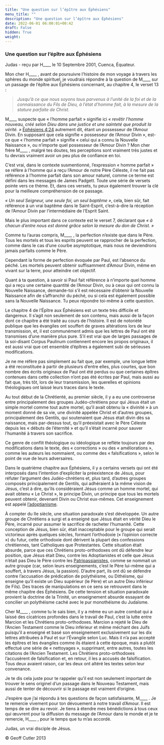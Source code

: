 ```yaml
---
title: "Une question sur l’épître aux Éphésiens"
menu_title: ""
description: "Une question sur l’épître aux Éphésiens"
date: 2022-06-01 06:00:01+00:42
draft: False
hidden: True
weight:
---
```

### Une question sur l’épître aux Éphésiens

Judas - reçu par H____ le 10 Septembre 2001, Cuenca, Équateur.

Mon cher H____ , avant de poursuivre l’histoire de mon voyage à travers les sphères du monde spirituel, je voudrais répondre à la question de M____ sur un passage de l’épître aux Éphésiens concernant, au  chapitre 4, le verset 13 :

> *Jusqu’à ce que nous soyons tous parvenus à l’unité de la foi et de la connaissance du Fils de Dieu, à l’état d’homme fait, à la mesure de la stature parfaite de Christ.*

M____ suspecte que « l’homme parfait » signifie ici *« revêtir l’homme nouveau, créé selon Dieu dans une justice et une sainteté que produit la vérité. »* [Éphésiens 4:24](https://saintebible.com/ephesians/4-24.htm) autrement dit, étant un possesseur de l’Amour Divin. En supposant que cela signifie « possesseur de l’Amour Divin », est-ce que « l’homme parfait » signifie « celui qui a connu la Nouvelle Naissance », ou n’importe quel possesseur de l’Amour Divin ? Mon cher frère M____ , malgré tes doutes, tes perceptions sont vraiment très justes et tu devrais vraiment avoir un peu plus de confiance en toi.

C’est vrai, dans le contexte susmentionné, l’expression « homme parfait » se réfère à l’homme qui a reçu l’Amour de notre Père Céleste, il ne fait pas référence à l’homme parfait dans son amour naturel, comme ce terme est défini dans les messages de James Padgett. Toute une série de versets pointe vers ce thème. Et, dans ces versets, tu peux également trouver la clé pour la meilleure compréhension de ce passage.

*« Un seul Seigneur, une seule foi, un seul baptême  »*, cela, bien sûr, fait référence à un vrai baptême dans le Saint-Esprit, c’est-à-dire la réception de l’Amour Divin par l’intermédiaire de l’Esprit Saint.

Mais le plus important dans ce contexte est le verset 7, déclarant que *« à chacun d’entre nous est donné grâce selon la mesure du don de Christ. »*

Comme tu l’auras compris, M____ , la perfection n’existe que dans le Père. Tous les mortels et tous les esprits peuvent se rapprocher de la perfection, comme dans le cas d’une courbe asymptotique, mais nous ne deviendrons jamais parfaits comme le Père.

Cependant la forme de perfection évoquée par Paul, est l’absence du péché. Les mortels peuvent obtenir suffisamment d’Amour Divin, même en vivant sur la terre, pour atteindre cet objectif.

Quant à ta question, à savoir si Paul fait référence à n’importe quel homme qui a reçu une certaine quantité de l’Amour Divin, ou à ceux qui ont connu la Nouvelle Naissance, demande-toi s’il est nécessaire d’obtenir la Nouvelle Naissance afin de s’affranchir du péché, ou si cela est également possible sans la Nouvelle Naissance. Tu peux répondre toi-même à cette question.

Le chapitre 4 de l’Épître aux Éphésiens est un texte très difficile et dangereux. Il s’agit non seulement de son contenu, mais aussi de la façon dont ce chapitre a été traité au cours de l’histoire. Il est de notoriété publique que les évangiles ont souffert de graves altérations lors de leur transmission, et, il est communément admis que les lettres de Paul ont été transmises d’une manière plus pure. S’il est vrai que de larges passages de la soi-disant Corpus Paulinum contiennent encore les propos originaux, il est aussi vrai que cet ensemble d’épîtres a également subi de sérieuses  modifications.

Je ne me réfère pas simplement au fait que, par exemple, une longue lettre a été reconstituée à partir de plusieurs d’entre elles, plus courtes, que bon nombre des écrits originaux de Paul ont été perdus ou que certaines épîtres contenues dans cette collection n’ont pas été écrites par Paul, mais aussi au fait que, très tôt, lors de leur transmission, les querelles et opinions théologiques ont laissé leurs traces dans le texte.

Au tout début de la Chrétienté, au premier siècle, il y a eu une controverse entre principalement des groupes Judéo-chrétiens pour qui Jésus était un simple mortel comme tout autre mortel, qu’il avait obtenu la « divinité » à un moment donné de sa vie, une divinité appelée Christ et d’autres groupes, principalement des Gentils, qui soutenaient que Jésus était divin dès sa naissance, mais par-dessus tout, qu’il préexistait avec le Père Céleste depuis les « débuts de l’éternité » et qu’il s’était incarné pour sauver l’humanité à travers son sacrifice.

Ce genre de conflit théologique ou idéologique se reflète toujours par des  modifications dans le texte, des « corrections » ou des « améliorations », comme les auteurs les nommaient, ou comme des « falsifications », selon le point de vue de leurs adversaires.

Dans le quatrième chapitre aux Éphésiens, il y a certains versets qui ont été interposés dans l’intention d’expliciter la préexistence de Jésus, pour réfuter l’argument des Judéo-chrétiens et, plus tard, d’autres groupes composés principalement de Gentils, qui adhéraient à la même vision de Jésus, c’est à dire, qu’ils considéraient Jésus comme un homme mortel, qui avait obtenu « Le Christ », le principe Divin, un principe que tous les mortels peuvent obtenir, devenant Divin ou Christ eux-mêmes. Cet enseignement est appelé [l’adoptianisme](https://fr.wikipedia.org/wiki/Adoptianisme).

À compter du IIe siècle, une situation paradoxale s’est développée. Un autre groupe de Chrétiens a surgi et a enseigné que Jésus était en vérité Dieu le Père, incarné pour assumer le sacrifice de racheter l’humanité. Cette conception de Jésus, bien sûr, était inacceptable pour le groupe qui serait victorieux après quelques siècles, formant l’orthodoxie (« l’opinion correcte ») du futur, cette orthodoxie dont dérivent la plupart des confessions chrétiennes, tant Catholiques que Protestantes. Cette situation était absurde, parce que ces Chrétiens proto-orthodoxes ont dû  défendre leur position,  que Jésus était Dieu, contre les Adoptianistes et celle que Jésus n’était pas Dieu le Père contre les [Patripassianistes](https://fr.abcdef.wiki/wiki/Patripassianism), comme se nommait un autre groupe (car, selon leurs enseignements, c’est le Père lui-même qui a souffert, à travers Jésus, la passion). D’autre part, ils ont dû se défendre contre l’accusation de prédication de polythéisme, ou Dithéisme, qui enseigne qu’il existe un Dieu supérieur (le Père) et un autre Dieu inférieur (le Fils). Des traces de manipulations en ce sens se retrouvent dans le même chapitre des Éphésiens. De cette tension et situation paradoxale provient  la doctrine de la Trinité, un enseignement absurde essayant de concilier un polythéisme caché avec le pur monothéisme du Judaïsme.

Cher M____ , comme tu le sais bien, il y a même eu un autre combat qui a laissé des cicatrices profondes dans le travail de Paul, c’est la lutte entre Marcion et les Chrétiens proto-orthodoxes. Marcion a rejeté le Dieu de l’Ancien Testament comme le Dieu inférieur et même méchant des Juifs puisqu’il a enseigné et basé son enseignement exclusivement sur les dix lettres attribuées à Paul et sur l’Évangile selon Luc. Mais il n’a pas accepté les épîtres et les évangiles comme ils étaient à cette époque, mais a plutôt effectué une série de « nettoyages », supprimant, entre autres, toutes les citations de l’Ancien Testament. Les Chrétiens proto-orthodoxes l’accusèrent de falsification et, en retour, il les a accusés de falsification. Tous deux avaient raison, car les deux ont altéré les textes selon leur convenance.

Je te dis cela juste pour te rappeler qu’il est non seulement important de trouver le sens originel d’un passage dans le Nouveau Testament, mais aussi de tenter de découvrir si le passage est vraiment d’origine.

J’espère que j’ai répondu à tes questions de façon satisfaisante, M____ . Je te remercie vivement pour ton dévouement à notre travail d’Amour. Il est temps de se dire au revoir. Je tiens à étendre mes bénédictions à tous ceux qui œuvrent pour la diffusion du message de l’Amour dans le monde et je te remercie, H____ , pour le temps que tu m’as accordé.

Judas, un vrai disciple de Jésus.

© Geoff Cutler 2013
